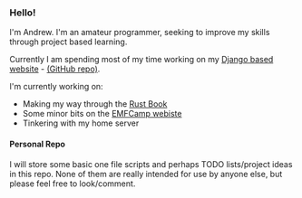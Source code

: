 ### Hello! 
I'm Andrew. I'm an amateur programmer, seeking to improve my skills through project based learning.  

Currently I am spending most of my time working on my [Django based website](https://northall.me.uk) - [(GitHub repo)](https://github.com/anorthall/northall.me.uk). 

I'm currently working on:

- Making my way through the [Rust Book](https://doc.rust-lang.org/book/)
- Some minor bits on the [EMFCamp webiste](https://github.com/emfcamp/website)
- Tinkering with my home server

#### Personal Repo
I will store some basic one file scripts and perhaps TODO lists/project ideas in this repo. None of them are really
intended for use by anyone else, but please feel free to look/comment. 

